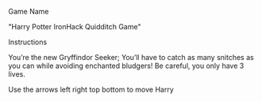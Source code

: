 Game Name

"Harry Potter IronHack Quidditch Game"


Instructions

You’re the new Gryffindor Seeker;
You’ll have to
catch as many snitches as you
can while avoiding enchanted
bludgers!
Be careful, you only have 3 lives.

Use the arrows
left
right
top
bottom
to move Harry

